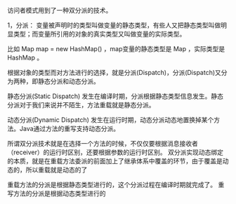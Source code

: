 访问者模式用到了一种双分派的技术。

1，分派：
变量被声明时的类型叫做变量的静态类型，有些人又把静态类型叫做明显类型；而变量所引用的对象的真实类型又叫做变量的实际类型。 

比如 Map map = new HashMap() ，map变量的静态类型是 Map ，实际类型是 HashMap 。


根据对象的类型而对方法进行的选择，就是分派(Dispatch)，分派(Dispatch)又分为两种，即静态分派和动态分派。

静态分派(Static Dispatch) 发生在编译时期，分派根据静态类型信息发生。静态分派对于我们来说并不陌生，方法重载就是静态分派。

动态分派(Dynamic Dispatch) 发生在运行时期，动态分派动态地置换掉某个方法。Java通过方法的重写支持动态分派。

所谓双分派技术就是在选择一个方法的时候，不仅仅要根据消息接收者（receiver）的运行时区别，还要根据参数的运行时区别。
双分派实现动态绑定的本质，就是在重载方法委派的前面加上了继承体系中覆盖的环节，由于覆盖是动态的，所以重载就是动态的了

重载方法的分派是根据静态类型进行的，这个分派过程在编译时期就完成了。
重写方法的分派是根据动态类型进行的